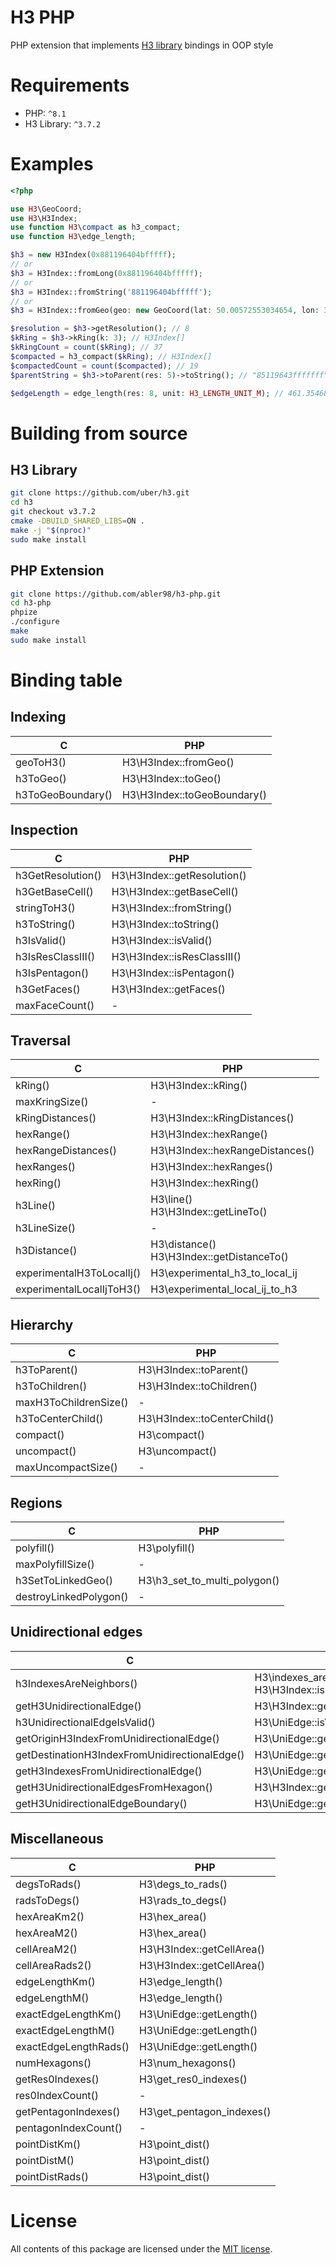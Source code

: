 # H3 PHP

PHP extension that implements [H3 library](https://github.com/uber/h3) bindings in OOP style

# Requirements

* PHP: `^8.1`
* H3 Library: `^3.7.2`

# Examples

```php
<?php

use H3\GeoCoord;
use H3\H3Index;
use function H3\compact as h3_compact;
use function H3\edge_length;

$h3 = new H3Index(0x881196404bfffff);
// or
$h3 = H3Index::fromLong(0x881196404bfffff);
// or
$h3 = H3Index::fromString('881196404bfffff');
// or
$h3 = H3Index::fromGeo(geo: new GeoCoord(lat: 50.00572553034654, lon: 36.229191466601634), res: 8);

$resolution = $h3->getResolution(); // 8
$kRing = $h3->kRing(k: 3); // H3Index[]
$kRingCount = count($kRing); // 37
$compacted = h3_compact($kRing); // H3Index[]
$compactedCount = count($compacted); // 19
$parentString = $h3->toParent(res: 5)->toString(); // "85119643fffffff"

$edgeLength = edge_length(res: 8, unit: H3_LENGTH_UNIT_M); // 461.3546837
```

# Building from source

## H3 Library

```bash
git clone https://github.com/uber/h3.git
cd h3
git checkout v3.7.2
cmake -DBUILD_SHARED_LIBS=ON .
make -j "$(nproc)"
sudo make install
```

## PHP Extension

```bash
git clone https://github.com/abler98/h3-php.git
cd h3-php
phpize
./configure
make
sudo make install
```

# Binding table

## Indexing
| C                 | PHP                         |
|-------------------|-----------------------------|
| geoToH3()         | H3\H3Index::fromGeo()       |
| h3ToGeo()         | H3\H3Index::toGeo()         |
| h3ToGeoBoundary() | H3\H3Index::toGeoBoundary() |

## Inspection
| C                 | PHP                         |
|-------------------|-----------------------------|
| h3GetResolution() | H3\H3Index::getResolution() |
| h3GetBaseCell()   | H3\H3Index::getBaseCell()   |
| stringToH3()      | H3\H3Index::fromString()    |
| h3ToString()      | H3\H3Index::toString()      |
| h3IsValid()       | H3\H3Index::isValid()       |
| h3IsResClassIII() | H3\H3Index::isResClassIII() |
| h3IsPentagon()    | H3\H3Index::isPentagon()    |
| h3GetFaces()      | H3\H3Index::getFaces()      |
| maxFaceCount()    | -                           |

## Traversal
| C                         | PHP                                           |
|---------------------------|-----------------------------------------------|
| kRing()                   | H3\H3Index::kRing()                           |
| maxKringSize()            | -                                             |
| kRingDistances()          | H3\H3Index::kRingDistances()                  |
| hexRange()                | H3\H3Index::hexRange()                        |
| hexRangeDistances()       | H3\H3Index::hexRangeDistances()               |
| hexRanges()               | H3\H3Index::hexRanges()                       |
| hexRing()                 | H3\H3Index::hexRing()                         |
| h3Line()                  | H3\line()<br/>H3\H3Index::getLineTo()         |
| h3LineSize()              | -                                             |
| h3Distance()              | H3\distance()<br/>H3\H3Index::getDistanceTo() |
| experimentalH3ToLocalIj() | H3\experimental_h3_to_local_ij                |
| experimentalLocalIjToH3() | H3\experimental_local_ij_to_h3                |

## Hierarchy
| C                     | PHP                         |
|-----------------------|-----------------------------|
| h3ToParent()          | H3\H3Index::toParent()      |
| h3ToChildren()        | H3\H3Index::toChildren()    |
| maxH3ToChildrenSize() | -                           |
| h3ToCenterChild()     | H3\H3Index::toCenterChild() |
| compact()             | H3\compact()                |
| uncompact()           | H3\uncompact()              |
| maxUncompactSize()    | -                           |

## Regions
| C                      | PHP                          |
|------------------------|------------------------------|
| polyfill()             | H3\polyfill()                |
| maxPolyfillSize()      | -                            |
| h3SetToLinkedGeo()     | H3\h3_set_to_multi_polygon() |
| destroyLinkedPolygon() | -                            |

## Unidirectional edges
| C                                             | PHP                                                     |
|-----------------------------------------------|---------------------------------------------------------|
| h3IndexesAreNeighbors()                       | H3\indexes_are_neighbors<br/>H3\H3Index::isNeighborTo() |
| getH3UnidirectionalEdge()                     | H3\H3Index::getUnidirectionalEdge()                     |
| h3UnidirectionalEdgeIsValid()                 | H3\UniEdge::isValid()                                   |
| getOriginH3IndexFromUnidirectionalEdge()      | H3\UniEdge::getOrigin()                                 |
| getDestinationH3IndexFromUnidirectionalEdge() | H3\UniEdge::getDestination()                            |
| getH3IndexesFromUnidirectionalEdge()          | H3\UniEdge::getIndexes()                                |
| getH3UnidirectionalEdgesFromHexagon()         | H3\H3Index::getUnidirectionalEdges()                    |
| getH3UnidirectionalEdgeBoundary()             | H3\UniEdge::getBoundary()                               |

## Miscellaneous
| C                     | PHP                       |
|-----------------------|---------------------------|
| degsToRads()          | H3\degs_to_rads()         |
| radsToDegs()          | H3\rads_to_degs()         |
| hexAreaKm2()          | H3\hex_area()             |
| hexAreaM2()           | H3\hex_area()             |
| cellAreaM2()          | H3\H3Index::getCellArea() |
| cellAreaRads2()       | H3\H3Index::getCellArea() |
| edgeLengthKm()        | H3\edge_length()          |
| edgeLengthM()         | H3\edge_length()          |
| exactEdgeLengthKm()   | H3\UniEdge::getLength()   |
| exactEdgeLengthM()    | H3\UniEdge::getLength()   |
| exactEdgeLengthRads() | H3\UniEdge::getLength()   |
| numHexagons()         | H3\num_hexagons()         |
| getRes0Indexes()      | H3\get_res0_indexes()     |
| res0IndexCount()      | -                         |
| getPentagonIndexes()  | H3\get_pentagon_indexes() |
| pentagonIndexCount()  | -                         |
| pointDistKm()         | H3\point_dist()           |
| pointDistM()          | H3\point_dist()           |
| pointDistRads()       | H3\point_dist()           |

# License

All contents of this package are licensed under the [MIT license].

[MIT license]: LICENSE
